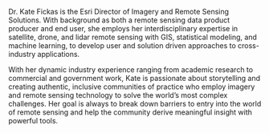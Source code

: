Dr. Kate Fickas is the Esri Director of Imagery and Remote Sensing Solutions. With background as both a remote sensing data product producer and end user, she employs her interdisciplinary expertise in satellite, drone, and lidar remote sensing with GIS, statistical modeling, and machine learning, to develop user and solution driven approaches to cross-industry applications.

With her dynamic industry experience ranging from academic research to commercial and government work, Kate is passionate about storytelling and creating authentic, inclusive communities of practice who employ imagery and remote sensing technology to solve the world’s most complex challenges. Her goal is always to break down barriers to entry into the world of remote sensing and help the community derive meaningful insight with powerful tools.
